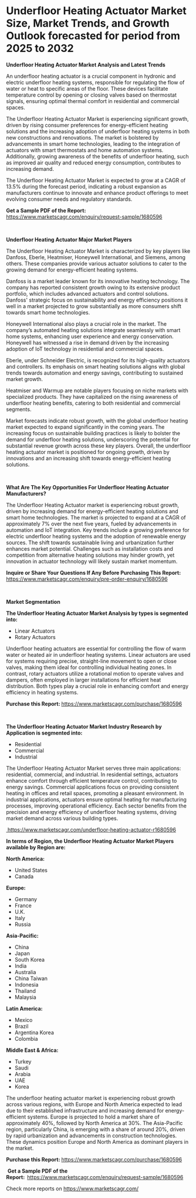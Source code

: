 <p><h1>Underfloor Heating Actuator Market Size, Market Trends, and Growth Outlook forecasted for period from 2025 to 2032</h1></p><p><strong>Underfloor Heating Actuator Market Analysis and Latest Trends</strong></p>
<p><p>An underfloor heating actuator is a crucial component in hydronic and electric underfloor heating systems, responsible for regulating the flow of water or heat to specific areas of the floor. These devices facilitate temperature control by opening or closing valves based on thermostat signals, ensuring optimal thermal comfort in residential and commercial spaces. </p><p>The Underfloor Heating Actuator Market is experiencing significant growth, driven by rising consumer preferences for energy-efficient heating solutions and the increasing adoption of underfloor heating systems in both new constructions and renovations. The market is bolstered by advancements in smart home technologies, leading to the integration of actuators with smart thermostats and home automation systems. Additionally, growing awareness of the benefits of underfloor heating, such as improved air quality and reduced energy consumption, contributes to increasing demand. </p><p>The Underfloor Heating Actuator Market is expected to grow at a CAGR of 13.5% during the forecast period, indicating a robust expansion as manufacturers continue to innovate and enhance product offerings to meet evolving consumer needs and regulatory standards.</p></p>
<p><strong>Get a Sample PDF of the Report:&nbsp;</strong> <a href="https://www.marketscagr.com/enquiry/request-sample/1680596?utm_campaign=3228&utm_medium=2&utm_source=Github&utm_content=ia&utm_term=06032025&utm_id=underfloor-heating-actuator">https://www.marketscagr.com/enquiry/request-sample/1680596</a></p>
<p>&nbsp;</p>
<p><strong>Underfloor Heating Actuator Major Market Players</strong></p>
<p><p>The Underfloor Heating Actuator Market is characterized by key players like Danfoss, Eberle, Heatmiser, Honeywell International, and Siemens, among others. These companies provide various actuator solutions to cater to the growing demand for energy-efficient heating systems.</p><p>Danfoss is a market leader known for its innovative heating technology. The company has reported consistent growth owing to its extensive product portfolio, which includes advanced actuators and control solutions. Danfoss' strategic focus on sustainability and energy efficiency positions it well in a market projected to grow substantially as more consumers shift towards smart home technologies.</p><p>Honeywell International also plays a crucial role in the market. The company’s automated heating solutions integrate seamlessly with smart home systems, enhancing user experience and energy conservation. Honeywell has witnessed a rise in demand driven by the increasing adoption of IoT technology in residential and commercial spaces.</p><p>Eberle, under Schneider Electric, is recognized for its high-quality actuators and controllers. Its emphasis on smart heating solutions aligns with global trends towards automation and energy savings, contributing to sustained market growth.</p><p>Heatmiser and Warmup are notable players focusing on niche markets with specialized products. They have capitalized on the rising awareness of underfloor heating benefits, catering to both residential and commercial segments.</p><p>Market forecasts indicate robust growth, with the global underfloor heating market expected to expand significantly in the coming years. The increasing focus on sustainable building practices is likely to bolster the demand for underfloor heating solutions, underscoring the potential for substantial revenue growth across these key players. Overall, the underfloor heating actuator market is positioned for ongoing growth, driven by innovations and an increasing shift towards energy-efficient heating solutions.</p></p>
<p>&nbsp;</p>
<p><strong>What Are The Key Opportunities For Underfloor Heating Actuator Manufacturers?</strong></p>
<p><p>The Underfloor Heating Actuator market is experiencing robust growth, driven by increasing demand for energy-efficient heating solutions and smart home technologies. The market is projected to expand at a CAGR of approximately 7% over the next five years, fueled by advancements in automation and IoT integration. Key trends include a growing preference for electric underfloor heating systems and the adoption of renewable energy sources. The shift towards sustainable living and urbanization further enhances market potential. Challenges such as installation costs and competition from alternative heating solutions may hinder growth, yet innovation in actuator technology will likely sustain market momentum.</p></p>
<p><strong>Inquire or Share Your Questions If Any Before Purchasing This Report:</strong> <a href="https://www.marketscagr.com/enquiry/pre-order-enquiry/1680596?utm_campaign=3228&utm_medium=2&utm_source=Github&utm_content=ia&utm_term=06032025&utm_id=underfloor-heating-actuator">https://www.marketscagr.com/enquiry/pre-order-enquiry/1680596</a></p>
<p>&nbsp;</p>
<p><strong>Market Segmentation</strong></p>
<p><strong>The Underfloor Heating Actuator Market Analysis by types is segmented into:</strong></p>
<p><ul><li>Linear Actuators</li><li>Rotary Actuators</li></ul></p>
<p><p>Underfloor heating actuators are essential for controlling the flow of warm water or heated air in underfloor heating systems. Linear actuators are used for systems requiring precise, straight-line movement to open or close valves, making them ideal for controlling individual heating zones. In contrast, rotary actuators utilize a rotational motion to operate valves and dampers, often employed in larger installations for efficient heat distribution. Both types play a crucial role in enhancing comfort and energy efficiency in heating systems.</p></p>
<p><strong>Purchase this Report:&nbsp;</strong><a href="https://www.marketscagr.com/purchase/1680596?utm_campaign=3228&utm_medium=2&utm_source=Github&utm_content=ia&utm_term=06032025&utm_id=underfloor-heating-actuator">https://www.marketscagr.com/purchase/1680596</a></p>
<p>&nbsp;</p>
<p><strong>The Underfloor Heating Actuator Market Industry Research by Application is segmented into:</strong></p>
<p><ul><li>Residential</li><li>Commercial</li><li>Industrial</li></ul></p>
<p><p>The Underfloor Heating Actuator Market serves three main applications: residential, commercial, and industrial. In residential settings, actuators enhance comfort through efficient temperature control, contributing to energy savings. Commercial applications focus on providing consistent heating in offices and retail spaces, promoting a pleasant environment. In industrial applications, actuators ensure optimal heating for manufacturing processes, improving operational efficiency. Each sector benefits from the precision and energy efficiency of underfloor heating systems, driving market demand across various building types.</p></p>
<p><a href="https://www.marketscagr.com/underfloor-heating-actuator-r1680596?utm_campaign=3228&utm_medium=2&utm_source=Github&utm_content=ia&utm_term=06032025&utm_id=underfloor-heating-actuator">&nbsp;https://www.marketscagr.com/underfloor-heating-actuator-r1680596</a></p>
<p><strong>In terms of Region, the Underfloor Heating Actuator Market Players available by Region are:</strong></p>
<p>
    <p> <strong> North America: </strong>
        <ul>
            <li>United States</li>
            <li>Canada</li>
        </ul>
        </p> 
    <p> <strong> Europe: </strong>
        <ul>
            <li>Germany</li>
            <li>France</li>
            <li>U.K.</li>
            <li>Italy</li>
            <li>Russia</li>
        </ul>
        </p> 
    <p> <strong> Asia-Pacific: </strong>
        <ul>
            <li>China</li>
            <li>Japan</li>
            <li>South Korea</li>
            <li>India</li>
            <li>Australia</li>
            <li>China Taiwan</li>
            <li>Indonesia</li>
            <li>Thailand</li>
            <li>Malaysia</li>
        </ul>
        </p> 
    <p> <strong> Latin America: </strong>
        <ul>
            <li>Mexico</li>
            <li>Brazil</li>
            <li>Argentina Korea</li>
            <li>Colombia</li>
        </ul>
        </p> 
    <p> <strong> Middle East & Africa: </strong>
        <ul>
            <li>Turkey</li>
            <li>Saudi</li>
            <li>Arabia</li>
            <li>UAE</li>
            <li>Korea</li>
        </ul>
    </p>
    </p>
<p><p>The underfloor heating actuator market is experiencing robust growth across various regions, with Europe and North America expected to lead due to their established infrastructure and increasing demand for energy-efficient systems. Europe is projected to hold a market share of approximately 40%, followed by North America at 30%. The Asia-Pacific region, particularly China, is emerging with a share of around 20%, driven by rapid urbanization and advancements in construction technologies. These dynamics position Europe and North America as dominant players in the market.</p></p>
<p><strong>Purchase this Report: </strong><a href="https://www.marketscagr.com/purchase/1680596?utm_campaign=3228&utm_medium=2&utm_source=Github&utm_content=ia&utm_term=06032025&utm_id=underfloor-heating-actuator">https://www.marketscagr.com/purchase/1680596</a></p>
<p>&nbsp;<strong>Get a Sample PDF of the Report:&nbsp;&nbsp;</strong><a href="https://www.marketscagr.com/enquiry/request-sample/1680596?utm_campaign=3228&utm_medium=2&utm_source=Github&utm_content=ia&utm_term=06032025&utm_id=underfloor-heating-actuator">https://www.marketscagr.com/enquiry/request-sample/1680596</a></p>
<p><strong></strong></p>
<p>Check more reports on <a href="https://www.marketscagr.com/?utm_campaign=3228&utm_medium=2&utm_source=Github&utm_content=ia&utm_term=06032025&utm_id=underfloor-heating-actuator">https://www.marketscagr.com/</a></p>